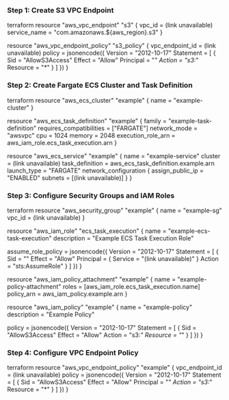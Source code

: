 ### Step 1: Create S3 VPC Endpoint
terraform
resource "aws_vpc_endpoint" "s3" {
  vpc_id       = (link unavailable)
  service_name = "com.amazonaws.${aws_region}.s3"
}

resource "aws_vpc_endpoint_policy" "s3_policy" {
  vpc_endpoint_id = (link unavailable)
  policy          = jsonencode({
    Version = "2012-10-17"
    Statement = [
      {
        Sid       = "AllowS3Access"
        Effect    = "Allow"
        Principal = "*"
        Action    = "s3:*"
        Resource  = "*"
      }
    ]
  })
}

### Step 2: Create Fargate ECS Cluster and Task Definition

terraform
resource "aws_ecs_cluster" "example" {
  name = "example-cluster"
}

resource "aws_ecs_task_definition" "example" {
  family                   = "example-task-definition"
  requires_compatibilities = ["FARGATE"]
  network_mode             = "awsvpc"
  cpu                      = 1024
  memory                  = 2048
  execution_role_arn       = aws_iam_role.ecs_task_execution.arn
}

resource "aws_ecs_service" "example" {
  name            = "example-service"
  cluster         = (link unavailable)
  task_definition = aws_ecs_task_definition.example.arn
  launch_type      = "FARGATE"
  network_configuration {
    assign_public_ip = "ENABLED"
    subnets          = [(link unavailable)]
  }
}


### Step 3: Configure Security Groups and IAM Roles

terraform
resource "aws_security_group" "example" {
  name   = "example-sg"
  vpc_id = (link unavailable)
}

resource "aws_iam_role" "ecs_task_execution" {
  name        = "example-ecs-task-execution"
  description = "Example ECS Task Execution Role"

  assume_role_policy = jsonencode({
    Version = "2012-10-17"
    Statement = [
      {
        Sid       = ""
        Effect    = "Allow"
        Principal = {
          Service = "(link unavailable)"
        }
        Action = "sts:AssumeRole"
      }
    ]
  })
}

resource "aws_iam_policy_attachment" "example" {
  name       = "example-policy-attachment"
  roles      = [aws_iam_role.ecs_task_execution.name]
  policy_arn = aws_iam_policy.example.arn
}

resource "aws_iam_policy" "example" {
  name        = "example-policy"
  description = "Example Policy"

  policy      = jsonencode({
    Version = "2012-10-17"
    Statement = [
      {
        Sid       = "AllowS3Access"
        Effect    = "Allow"
        Action    = "s3:*"
        Resource  = "*"
      }
    ]
  })
}

### Step 4: Configure VPC Endpoint Policy

terraform
resource "aws_vpc_endpoint_policy" "example" {
  vpc_endpoint_id = (link unavailable)
  policy          = jsonencode({
    Version = "2012-10-17"
    Statement = [
      {
        Sid       = "AllowS3Access"
        Effect    = "Allow"
        Principal = "*"
        Action    = "s3:*"
        Resource  = "*"
      }
    ]
  })
}


